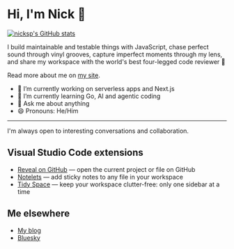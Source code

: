 # Hi, I'm Nick 👋

[![nicksp's GitHub stats](https://github-readme-stats.vercel.app/api?username=nicksp&show_icons=true)](https://github.com/nicksp)

I build maintainable and testable things with JavaScript, chase perfect sound through vinyl grooves, capture imperfect moments through my lens, and share my workspace with the world's best four-legged code reviewer 🐶

Read more about me on [my site](https://plekhanov.me/).

- 🔭 I’m currently working on serverless apps and Next.js
- 🌱 I’m currently learning Go, AI and agentic coding
- 💬 Ask me about anything
- 😄 Pronouns: He/Him

---

I'm always open to interesting conversations and collaboration.

## Visual Studio Code extensions

- [Reveal on GitHub](https://marketplace.visualstudio.com/items?itemName=nicksp.reveal-on-github) — open the current project or file on GitHub
- [Notelets](https://marketplace.visualstudio.com/items?itemName=nicksp.notelets) — add sticky notes to any file in your workspace
- [Tidy Space](https://marketplace.visualstudio.com/items?itemName=nicksp.tidy-space) — keep your workspace clutter-free: only one sidebar at a time

## Me elsewhere

- [My blog](https://plekhanov.me/blog/)
- [Bluesky](https://bsky.app/profile/plekhanov.me)
